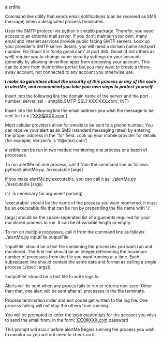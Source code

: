 alertMe

Command line utility that sends email notifications (can be received as SMS message) when a designated process terminates.

Uses the SMTP protocol via python's smtplib package.  Therefor, you need access to an external mail server.  If you don't maintain your own, many email and internet services provide public facing SMTP servers.  Look up your provider's SMTP server details, you will need a domain name and port number.  For Gmail it is 'smtp.gmail.com' at port 465.  Gmail (if not others as well) require you to change some security settings on your account; generally by allowing unverified apps from accessing your account.  This can be done from their online portal; but you may want to create a throw-away account, not connected to any account you otherwise use.

***I make no garuntees about the security of this process or any of the code in alertMe, and recommend you take your own steps to protect yourself.***  

Insert into the following line the domain name of the server and the port number:
server_ssl = smtplib.SMTP_SSL('XXX.XXX.com', INT)

Insert into the following line the email address you wish the message to be sent to:
to = ['XXX@XXX.com']

Most cellular providers allow for emails to be sent to a phone number.  You can receive your alert as an SMS (standard messaging rates) by entering the proper address in the "to" field.  Look up your mobile provider for details (for example, Verizon's is '#@vtext.com')

alertMe can be run in two modes: monitoring one process or a batch of processes.

To run alertMe on one process, call it from the command line as follows:
python3 alertMe.py ./executable [args]

If you make alertMe.py executable, you can call it as:
./alertMe.py ./executable [args]

('./' is necessary for argument parsing)

'executable' should be the name of the process you want monitored.  It must be an executable file that can be run by prepending the file name with './'.

[args] should be the space-seperated list of arguments required for your monitored process to run.  It can be of variable length or empty.

To run on multiple processes, call it from the command line as follows:
./alertMe.py inputFile outputFile

'inputFile' should be a text file containing the processes you want run and monitored.
The first line should be an integer referencing the maximum number of processes from the file you want running at a time.
Each subsequent line should contain the same data and format as calling a single process (./exec [args]).

'outputFile' should be a text file to write logs to.

Alerts will be sent when any proces fails to run or returns non-zero.  Other than that, one alert will be sent after all processes in the file terminate.

Process termination order and exit codes get written to the log file.  One process failing will not stop the others from running.

You will be prompted to enter the login credentials for the account you wish to send the email from, in the form:
XXX@XXX.com
password

This prompt will accur before alertMe begins running the process you wish to monitor so you will not need to check on it.
